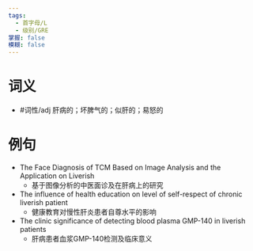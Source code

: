 ```yaml
---
tags:
  - 首字母/L
  - 级别/GRE
掌握: false
模糊: false
---
```

# 词义
- #词性/adj  肝病的；坏脾气的；似肝的；易怒的
# 例句
- The Face Diagnosis of TCM Based on Image Analysis and the Application on Liverish
	- 基于图像分析的中医面诊及在肝病上的研究
- The influence of health education on level of self-respect of chronic liverish patient
	- 健康教育对慢性肝炎患者自尊水平的影响
- The clinic significance of detecting blood plasma GMP-140 in liverish patients
	- 肝病患者血浆GMP-140检测及临床意义
